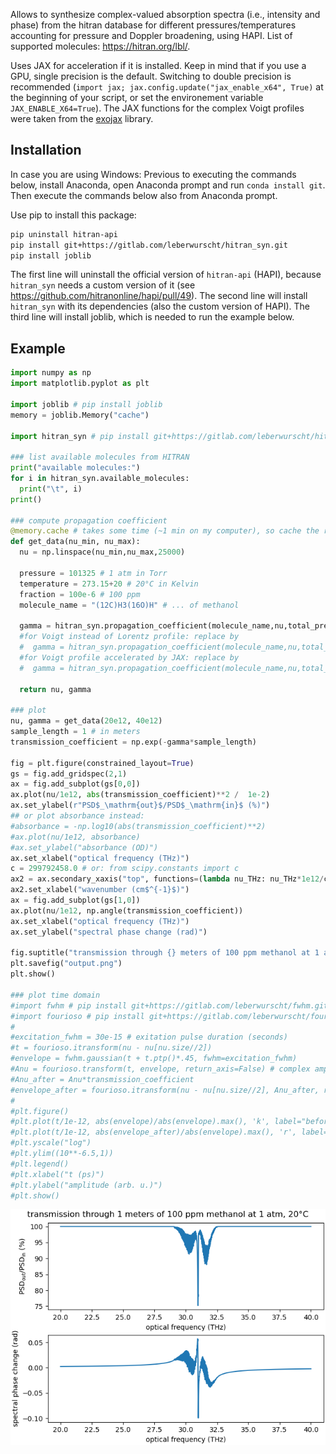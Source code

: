 Allows to synthesize complex-valued absorption spectra (i.e., intensity and phase) from the hitran database for different pressures/temperatures accounting for pressure and Doppler broadening, using HAPI. List of supported molecules: <https://hitran.org/lbl/>.

Uses JAX for acceleration if it is installed. Keep in mind that if you use a GPU, single precision is the default. Switching to double precision is recommended (`import jax; jax.config.update("jax_enable_x64", True)` at the beginning of your script, or set the environement variable `JAX_ENABLE_X64=True`). The JAX functions for the complex Voigt profiles were taken from the [exojax](https://github.com/HajimeKawahara/exojax) library.


Installation
------------

In case you are using Windows: Previous to executing the commands below, install Anaconda, open Anaconda prompt and run `conda install git`. Then execute the commands below also from Anaconda prompt.

Use pip to install this package:

```bash
pip uninstall hitran-api
pip install git+https://gitlab.com/leberwurscht/hitran_syn.git
pip install joblib
```

The first line will uninstall the official version of `hitran-api` (HAPI), because `hitran_syn` needs a custom version of it (see <https://github.com/hitranonline/hapi/pull/49>). The second line will install `hitran_syn` with its dependencies (also the custom version of HAPI). The third line will install joblib, which is needed to run the example below.

Example
-------

```python
import numpy as np
import matplotlib.pyplot as plt

import joblib # pip install joblib
memory = joblib.Memory("cache")

import hitran_syn # pip install git+https://gitlab.com/leberwurscht/hitran_syn.git

### list available molecules from HITRAN
print("available molecules:")
for i in hitran_syn.available_molecules:
  print("\t", i)
print()

### compute propagation coefficient
@memory.cache # takes some time (~1 min on my computer), so cache the result with joblib.Memory
def get_data(nu_min, nu_max):
  nu = np.linspace(nu_min,nu_max,25000)

  pressure = 101325 # 1 atm in Torr
  temperature = 273.15+20 # 20°C in Kelvin
  fraction = 100e-6 # 100 ppm
  molecule_name = "(12C)H3(16O)H" # ... of methanol

  gamma = hitran_syn.propagation_coefficient(molecule_name,nu,total_pressure=pressure,partial_pressure=fraction*pressure,temperature=temperature)
  #for Voigt instead of Lorentz profile: replace by
  #  gamma = hitran_syn.propagation_coefficient(molecule_name,nu,total_pressure=pressure,partial_pressure=fraction*pressure,temperature=temperature,backend=hitran_syn.absorptionCoefficient_ComplexVoigt)
  #for Voigt profile accelerated by JAX: replace by
  #  gamma = hitran_syn.propagation_coefficient(molecule_name,nu,total_pressure=pressure,partial_pressure=fraction*pressure,temperature=temperature,backend=hitran_syn.absorptionCoefficient_jaxComplexVoigt)

  return nu, gamma

### plot
nu, gamma = get_data(20e12, 40e12)
sample_length = 1 # in meters
transmission_coefficient = np.exp(-gamma*sample_length)

fig = plt.figure(constrained_layout=True)
gs = fig.add_gridspec(2,1)
ax = fig.add_subplot(gs[0,0])
ax.plot(nu/1e12, abs(transmission_coefficient)**2 /  1e-2)
ax.set_ylabel(r"PSD$_\mathrm{out}$/PSD$_\mathrm{in}$ (%)")
## or plot absorbance instead:
#absorbance = -np.log10(abs(transmission_coefficient)**2)
#ax.plot(nu/1e12, absorbance)
#ax.set_ylabel("absorbance (OD)")
ax.set_xlabel("optical frequency (THz)")
c = 299792458.0 # or: from scipy.constants import c
ax2 = ax.secondary_xaxis("top", functions=(lambda nu_THz: nu_THz*1e12/c/1e-2**-1, lambda nutilde_invcm: nutilde_invcm*1e-2**-1*c/1e12))
ax2.set_xlabel("wavenumber (cm$^{-1}$)")
ax = fig.add_subplot(gs[1,0])
ax.plot(nu/1e12, np.angle(transmission_coefficient))
ax.set_xlabel("optical frequency (THz)")
ax.set_ylabel("spectral phase change (rad)")

fig.suptitle("transmission through {} meters of 100 ppm methanol at 1 atm, 20°C".format(sample_length))
plt.savefig("output.png")
plt.show()

### plot time domain
#import fwhm # pip install git+https://gitlab.com/leberwurscht/fwhm.git
#import fourioso # pip install git+https://gitlab.com/leberwurscht/fourioso.git
#
#excitation_fwhm = 30e-15 # exitation pulse duration (seconds)
#t = fourioso.itransform(nu - nu[nu.size//2])
#envelope = fwhm.gaussian(t + t.ptp()*.45, fwhm=excitation_fwhm)
#Anu = fourioso.transform(t, envelope, return_axis=False) # complex amplitude spectrum
#Anu_after = Anu*transmission_coefficient
#envelope_after = fourioso.itransform(nu - nu[nu.size//2], Anu_after, return_axis=False)
#
#plt.figure()
#plt.plot(t/1e-12, abs(envelope)/abs(envelope).max(), 'k', label="before sample")
#plt.plot(t/1e-12, abs(envelope_after)/abs(envelope).max(), 'r', label="after sample")
#plt.yscale("log")
#plt.ylim((10**-6.5,1))
#plt.legend()
#plt.xlabel("t (ps)")
#plt.ylabel("amplitude (arb. u.)")
#plt.show()
```

![Output](output.png)
